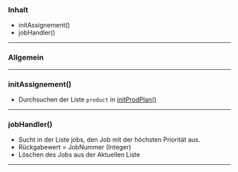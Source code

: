 ### Inhalt ###
- initAssignement()
- jobHandler()


----------
### Allgemein ###



----------

### initAssignement() ###

- Durchsuchen der Liste `product` in [initProdPlan()](initProdPlan())

----------

### jobHandler() ###

- Sucht in der Liste jobs, den Job mit der höchsten Priorität aus.
- Rückgabewert = JobNummer (Integer)
- Löschen des Jobs aus der Aktuellen Liste

----------